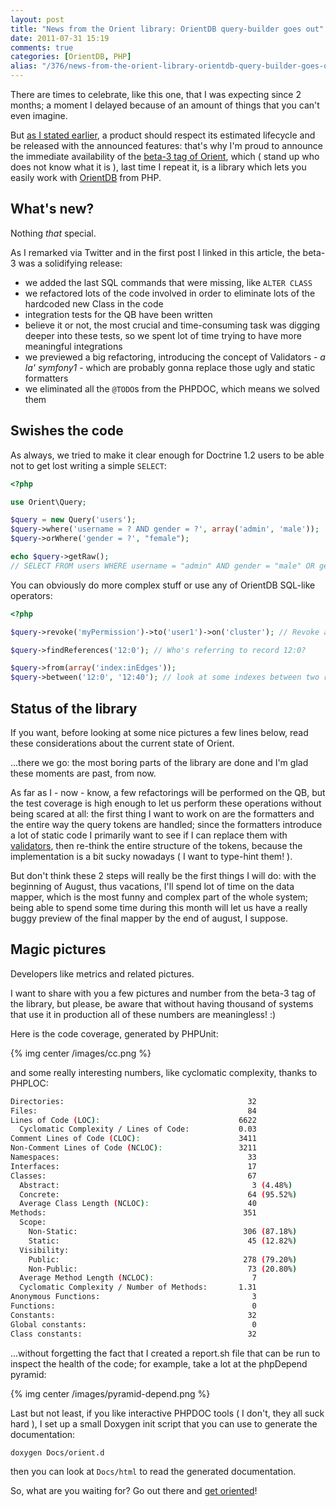```yaml
---
layout: post
title: "News from the Orient library: OrientDB query-builder goes out"
date: 2011-07-31 15:19
comments: true
categories: [OrientDB, PHP]
alias: "/376/news-from-the-orient-library-orientdb-query-builder-goes-out"
---
```


There are times to celebrate, like this one, that I was expecting since 2 months; a moment I delayed because of an amount of things that you can't even imagine.
<!-- more -->

But [as I stated earlier](http://www.odino.org/349/the-current-status-of-my-work-with-orientdb), a product should respect its estimated lifecycle and be released with the announced features: that's why I'm proud to announce the immediate availability of the [beta-3 tag of Orient](https://github.com/congow/Orient/tree/beta-3), which ( stand up who does not know what it is ), last time I repeat it, is a library which lets you easily work with [OrientDB](http://www.orientechnologies.com/) from PHP. 

## What's new?

Nothing *that* special.

As I remarked via Twitter and in the first post I linked in this article, the beta-3 was a solidifying release:

* we added the last SQL commands that were missing, like `ALTER CLASS`
* we refactored lots of the code involved in order to eliminate lots of the hardcoded new Class in the code
* integration tests for the QB have been written
* believe it or not, the most crucial and time-consuming task was digging deeper into these tests, so we spent lot of time trying to have more meaningful integrations
* we previewed a big refactoring, introducing the concept of Validators - *a la' symfony1* - which are probably gonna replace those ugly and static formatters
* we eliminated all the `@TODO`s from the PHPDOC, which means we solved them

## Swishes the code

As always, we tried to make it clear enough for Doctrine 1.2 users to be able not to get lost writing a simple `SELECT`:

``` php Creating a simple SQL query
<?php

use Orient\Query;

$query = new Query('users');
$query->where('username = ? AND gender = ?', array('admin', 'male'));
$query->orWhere('gender = ?', "female");

echo $query->getRaw(); 
// SELECT FROM users WHERE username = "admin" AND gender = "male" OR gender = "female"
```

You can obviously do more complex stuff or use any of OrientDB SQL-like operators:

``` php More examples of SQL queries and operators
<?php

$query->revoke('myPermission')->to('user1')->on('cluster'); // Revoke access to a user

$query->findReferences('12:0'); // Who's referring to record 12:0?

$query->from(array('index:inEdges'));
$query->between('12:0', '12:40'); // look at some indexes between two ranges
``` 

## Status of the library

If you want, before looking at some nice pictures a few lines below, read these considerations about the current state of Orient.

...there we go: the most boring parts of the library are done and I'm glad these moments are past, from now.

As far as I - now - know, a few refactorings will be performed on the QB, but the test coverage is high enough to let us perform these operations without being scared at all: the first thing I want to work on are the formatters and the entire way the query tokens are handled; since the formatters introduce a lot of static code I primarily want to see if I can replace them with [validators](https://github.com/congow/Orient/tree/beta-3/Validator), then re-think the entire structure of the tokens, because the implementation is a bit sucky nowadays ( I want to type-hint them! ).

But don't think these 2 steps will really be the first things I will do: with the beginning of August, thus vacations, I'll spend lot of time on the data mapper, which is the most funny and complex part of the whole system; being able to spend some time during this month will let us have a really buggy preview of the final mapper by the end of august, I suppose.

## Magic pictures

Developers like metrics and related pictures.

I want to share with you a few pictures and number from the beta-3 tag of the library, but please, be aware that without having thousand of systems that use it in production all of these numbers are meaningless! :)

Here is the code coverage, generated by PHPUnit:

{% img center /images/cc.png %}

and some really interesting numbers, like cyclomatic complexity, thanks to PHPLOC:

``` bash
Directories:                                         32
Files:                                               84
Lines of Code (LOC):                               6622  
  Cyclomatic Complexity / Lines of Code:           0.03
Comment Lines of Code (CLOC):                      3411
Non-Comment Lines of Code (NCLOC):                 3211
Namespaces:                                          33
Interfaces:                                          17
Classes:                                             67
  Abstract:                                           3 (4.48%)  
  Concrete:                                          64 (95.52%) 
  Average Class Length (NCLOC):                      40
Methods:                                            351
  Scope:    
    Non-Static:                                     306 (87.18%)
    Static:                                          45 (12.82%)  
  Visibility:    
    Public:                                         278 (79.20%)
    Non-Public:                                      73 (20.80%)
  Average Method Length (NCLOC):                      7
  Cyclomatic Complexity / Number of Methods:       1.31
Anonymous Functions:                                  3
Functions:                                            0
Constants:                                           32
Global constants:                                     0
Class constants:                                     32
```

...without forgetting the fact that I created a report.sh file that can be run to inspect the health of the code; for example, take a lot at the phpDepend pyramid:

{% img center /images/pyramid-depend.png %}

Last but not least, if you like interactive PHPDOC tools ( I don't, they all suck hard ), I set up a small Doxygen init script that you can use to generate the documentation:

``` bash
doxygen Docs/orient.d
```

then you can look at `Docs/html` to read the generated documentation.

So, what are you waiting for? Go out there and [get oriented](https://github.com/congow/Orient)!
